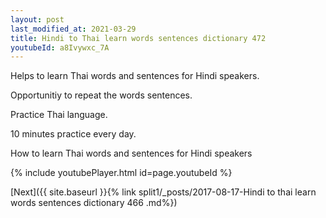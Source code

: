 ```yaml
---
layout: post
last_modified_at: 2021-03-29
title: Hindi to Thai learn words sentences dictionary 472 
youtubeId: a8Ivywxc_7A
---
```

 
 
Helps to learn Thai words and sentences for Hindi speakers.

Opportunitiy to repeat the words sentences. 

Practice Thai language. 
 
10 minutes practice every day. 
 
How to learn Thai words and sentences for Hindi speakers 
 
{% include youtubePlayer.html id=page.youtubeId %}
 
 
[Next]({{ site.baseurl }}{% link  split1/_posts/2017-08-17-Hindi to thai learn words sentences dictionary 466 .md%})
 
